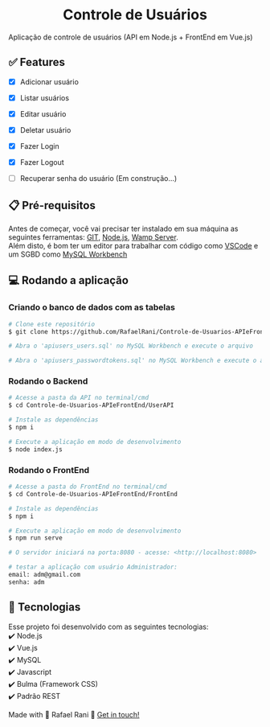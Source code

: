 <h1 align="center">Controle de Usuários</h1>
Aplicação de controle de usuários (API em Node.js + FrontEnd em Vue.js)

## :white_check_mark: Features

- [X] Adicionar usuário
- [X] Listar usuários
- [X] Editar usuário
- [X] Deletar usuário
- [X] Fazer Login
- [X] Fazer Logout
- [ ] Recuperar senha do usuário (Em construção...)


## :clipboard: Pré-requisitos

Antes de começar, você vai precisar ter instalado em sua máquina as seguintes ferramentas:
[GIT](https://git-scm.com/), [Node.js](https://nodejs.org/en/), [Wamp Server](https://sourceforge.net/projects/wampserver/).  
Além disto, é bom ter um editor para trabalhar com código como [VSCode](https://code.visualstudio.com/) e um SGBD como [MySQL Workbench](https://dev.mysql.com/downloads/workbench/)

## :computer: Rodando a aplicação

### Criando o banco de dados com as tabelas

```bash
# Clone este repositório
$ git clone https://github.com/RafaelRani/Controle-de-Usuarios-APIeFrontEnd.git

# Abra o 'apiusers_users.sql' no MySQL Workbench e execute o arquivo

# Abra o 'apiusers_passwordtokens.sql' no MySQL Workbench e execute o arquivo
```

### Rodando o Backend

```bash
# Acesse a pasta da API no terminal/cmd
$ cd Controle-de-Usuarios-APIeFrontEnd/UserAPI

# Instale as dependências
$ npm i

# Execute a aplicação em modo de desenvolvimento
$ node index.js
```

### Rodando o FrontEnd

```bash
# Acesse a pasta do FrontEnd no terminal/cmd
$ cd Controle-de-Usuarios-APIeFrontEnd/FrontEnd

# Instale as dependências
$ npm i

# Execute a aplicação em modo de desenvolvimento
$ npm run serve

# O servidor iniciará na porta:8080 - acesse: <http://localhost:8080>

# testar a aplicação com usuário Administrador:  
email: adm@gmail.com  
senha: adm
```

## :rocket: Tecnologias

Esse projeto foi desenvolvido com as seguintes tecnologias:  
:heavy_check_mark: Node.js  
:heavy_check_mark: Vue.js  
:heavy_check_mark: MySQL  
:heavy_check_mark: Javascript   
:heavy_check_mark: Bulma (Framework CSS)  
:heavy_check_mark: Padrão REST 
  
Made with :purple_heart: Rafael Rani :wave: [Get in touch!](https://www.linkedin.com/in/rafaelrani/)
